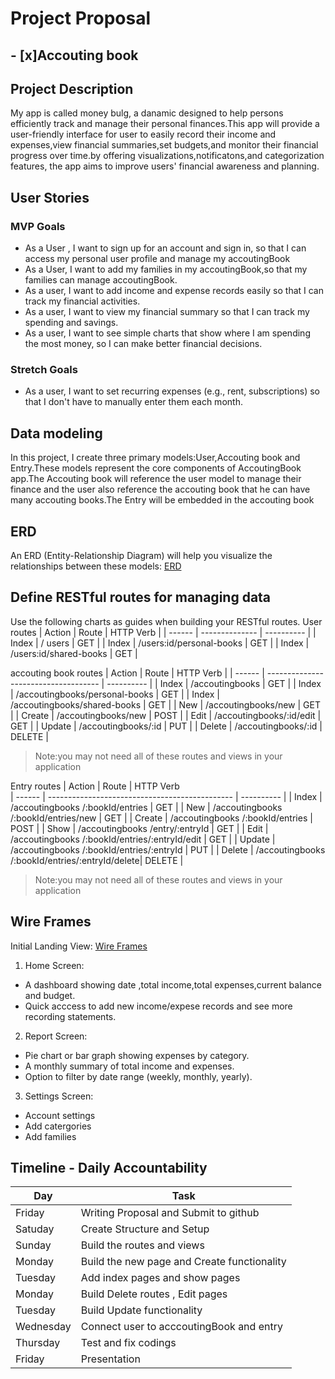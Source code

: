 # Project Proposal 
## - [x]Accouting book 
## Project Description 
My app is called money bulg, a danamic designed to help persons efficiently track and manage their personal finances.This app will provide a user-friendly interface for user to easily record their income and expenses,view financial summaries,set budgets,and monitor their financial progress over time.by offering visualizations,notificatons,and categorization features, the app aims to improve users' financial awareness and planning.

  

## User Stories
### MVP Goals
*   As a User , I want to sign up for an account and sign in, so that I can access my personal user profile and manage my accoutingBook
*   As a User, I want to add my families in my accoutingBook,so that my families can manage accoutingBook.
*   As a user, I want to add income and expense records easily so that I can track my financial activities.
*  As a user, I want to view my financial summary so that I can track my spending and savings.
*  As a user, I want to see simple charts that show where I am spending the most money, so I can make better financial decisions.
  
### Stretch Goals
* As a user, I want to set recurring expenses (e.g., rent, subscriptions) so that I don't have to manually enter them each month.
  
## Data modeling 
In this project, I create three primary models:User,Accouting book and Entry.These models represent the core components of AccoutingBook app.The Accouting book will reference the user model to manage their finance and the user also reference the accouting book that he can have many accouting books.The Entry will be embedded in the accouting book


## ERD
An ERD (Entity-Relationship Diagram) will help you visualize the relationships between these models:
[ERD](https://lucid.app/lucidchart/b440368b-2cb3-4c59-8285-994850d32c79/edit?viewport_loc=74%2C-19%2C1685%2C748%2C0_0&invitationId=inv_33563eba-3aa7-4d2a-a79c-9a764700ee14)

## Define RESTful routes for managing data
Use the following charts as guides when building your RESTful routes.
User routes
| Action | Route          | HTTP  Verb |
| ------ | -------------- | ---------- |
| Index  | / users        | GET        |
| Index  | /users:id/personal-books            | GET        |
| Index  | /users:id/shared-books              | GET        |




accouting book routes
| Action | Route                                | HTTP  Verb |
| ------ | ------------------------------------ | ---------- |
| Index  | /accoutingbooks                      | GET        |
| Index  | /accoutingbooks/personal-books       | GET        |
| Index  | /accoutingbooks/shared-books         | GET        |
| New    | /accoutingbooks/new                  | GET        |
| Create | /accoutingbooks/new                  | POST       |
| Edit   | /accoutingbooks/:id/edit             | GET        |
| Update | /accoutingbooks/:id                  | PUT        |
| Delete | /accoutingbooks/:id                  | DELETE     |
>Note:you may not need all of these routes and views in your application

Entry routes
| Action | Route                                          | HTTP  Verb                        
| ------ | ---------------------------------------------- | ---------- |
| Index  | /accoutingbooks /:bookId/entries               | GET        |
| New    | /accoutingbooks /:bookId/entries/new           | GET        |
| Create | /accoutingbooks /:bookId/entries               | POST       |
| Show   | /accoutingbooks /entry/:entryId                | GET        |
| Edit   | /accoutingbooks /:bookId/entries/:entryId/edit | GET        |
| Update | /accoutingbooks /:bookId/entries/:entryId      | PUT        |
| Delete | /accoutingbooks /:bookId/entries/:entryId/delete| DELETE    |

>Note:you may not need all of these routes and views in your application

## Wire Frames
Initial Landing View: 
[Wire Frames](https://lucid.app/lucidchart/fa227e8d-762f-45f8-8fc9-01f574f9e785/edit?beaconFlowId=4C3622244B97950B&invitationId=inv_a1910e5a-d775-4fab-b40e-644e250e5233&page=0_0#)

1. Home Screen: 
  * A dashboard showing date ,total income,total expenses,current balance and budget.
  * Quick acccess to add new income/expese records and see more recording statements.
   
2. Report Screen:
  * Pie chart or bar graph showing expenses by category.
  * A monthly summary of total income and expenses.  
  * Option to filter by date range (weekly, monthly, yearly).
  
3. Settings Screen:
 * Account settings  
 * Add catergories 
 * Add families

## Timeline - Daily Accountability
| Day       | Task                                        |
| --------- | ------------------------------------------- |
| Friday    | Writing Proposal and Submit to github       |
| Satuday   | Create Structure and Setup                  |
| Sunday    | Build the routes and views                  |
| Monday    | Build the new page and Create functionality |
| Tuesday   | Add index pages and show pages              |
| Monday    | Build Delete routes , Edit pages            |
| Tuesday   | Build Update functionality                  |
| Wednesday | Connect user to acccoutingBook and entry    |
| Thursday  | Test and fix codings                        |
| Friday    | Presentation                                |


  

  
